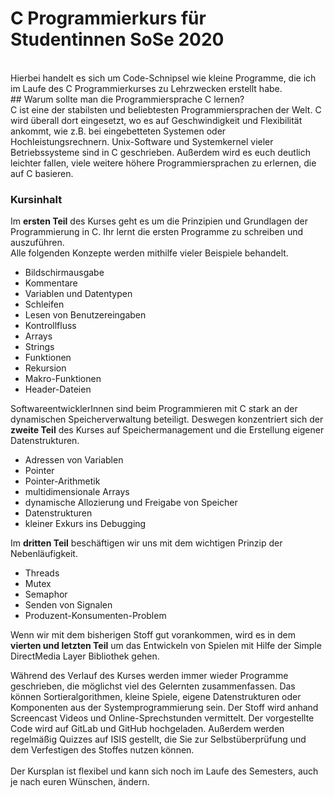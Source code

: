 # C Programmierkurs für Studentinnen SoSe 2020<br/>
<br/>
Hierbei handelt es sich um Code-Schnipsel wie kleine Programme, die ich im Laufe des C Programmierkurses zu Lehrzwecken erstellt habe.<br/>
## Warum sollte man die Programmiersprache C lernen?<br/>
C ist eine der stabilsten und beliebtesten Programmiersprachen der Welt. C wird überall dort eingesetzt, wo es auf Geschwindigkeit und Flexibilität ankommt, wie z.B. bei eingebetteten Systemen oder Hochleistungsrechnern. Unix-Software und Systemkernel vieler Betriebssysteme sind in C geschrieben. Außerdem wird es euch deutlich leichter fallen, viele weitere höhere Programmiersprachen zu erlernen, die auf C basieren. <br/>

### Kursinhalt<br/>
Im **ersten Teil** des Kurses geht es um die Prinzipien und Grundlagen der Programmierung in C. Ihr lernt die ersten Programme zu schreiben und auszuführen.<br/>
Alle folgenden Konzepte werden mithilfe vieler Beispiele behandelt.
<ul>
<li>Bildschirmausgabe</li>
<li>Kommentare</li>
<li>Variablen und Datentypen</li>
<li>Schleifen</li>
<li>Lesen von Benutzereingaben</li>
<li>Kontrollfluss</li>
<li>Arrays</li>
<li>Strings</li>
<li>Funktionen</li>
<li>Rekursion</li>
<li>Makro-Funktionen</li>
<li>Header-Dateien</li>
</ul>

SoftwareentwicklerInnen sind beim Programmieren mit C stark an der dynamischen Speicherverwaltung beteiligt. Deswegen konzentriert sich der **zweite Teil** des Kurses auf Speichermanagement und die Erstellung eigener Datenstrukturen.
<ul>
<li>Adressen von Variablen</li>
<li>Pointer</li>
<li>Pointer-Arithmetik</li>
<li>multidimensionale Arrays</li>
<li>dynamische Allozierung und Freigabe von Speicher</li>
<li>Datenstrukturen</li>
<li>kleiner Exkurs ins Debugging</li>
</ul>

Im **dritten Teil** beschäftigen wir uns mit dem wichtigen Prinzip der Nebenläufigkeit.
<ul>
<li>Threads</li>
<li>Mutex</li>
<li>Semaphor</li>
<li>Senden von Signalen</li>
<li>Produzent-Konsumenten-Problem</li>
 </ul>

Wenn wir mit dem bisherigen Stoff gut vorankommen, wird es in dem **vierten und letzten Teil** um das Entwickeln von Spielen mit Hilfe der Simple DirectMedia Layer Bibliothek gehen.<br/>

Während des Verlauf des Kurses werden immer wieder Programme geschrieben, die möglichst viel des Gelernten zusammenfassen. Das können Sortieralgorithmen, kleine Spiele, eigene Datenstrukturen oder Komponenten aus der Systemprogrammierung sein. Der Stoff wird anhand Screencast Videos und Online-Sprechstunden vermittelt. Der vorgestellte Code wird auf GitLab und GitHub hochgeladen. Außerdem werden regelmäßig Quizzes auf ISIS gestellt, die Sie zur Selbstüberprüfung und dem Verfestigen des Stoffes nutzen können.<br/>
<br/>
Der Kursplan ist flexibel und kann sich noch im Laufe des Semesters, auch je nach euren Wünschen, ändern.<br/>
